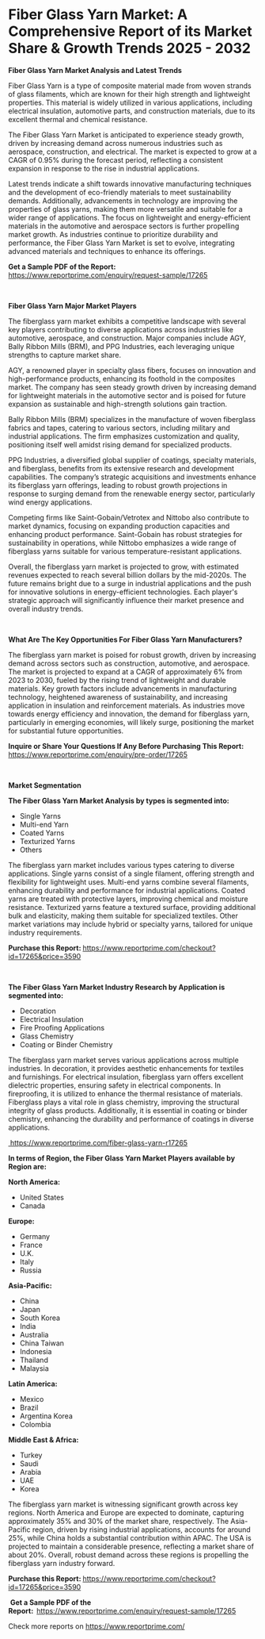 <p><h1>Fiber Glass Yarn Market: A Comprehensive Report of its Market Share & Growth Trends 2025 - 2032</h1></p><p><strong>Fiber Glass Yarn Market Analysis and Latest Trends</strong></p>
<p><p>Fiber Glass Yarn is a type of composite material made from woven strands of glass filaments, which are known for their high strength and lightweight properties. This material is widely utilized in various applications, including electrical insulation, automotive parts, and construction materials, due to its excellent thermal and chemical resistance.</p><p>The Fiber Glass Yarn Market is anticipated to experience steady growth, driven by increasing demand across numerous industries such as aerospace, construction, and electrical. The market is expected to grow at a CAGR of 0.95% during the forecast period, reflecting a consistent expansion in response to the rise in industrial applications. </p><p>Latest trends indicate a shift towards innovative manufacturing techniques and the development of eco-friendly materials to meet sustainability demands. Additionally, advancements in technology are improving the properties of glass yarns, making them more versatile and suitable for a wider range of applications. The focus on lightweight and energy-efficient materials in the automotive and aerospace sectors is further propelling market growth. As industries continue to prioritize durability and performance, the Fiber Glass Yarn Market is set to evolve, integrating advanced materials and techniques to enhance its offerings.</p></p>
<p><strong>Get a Sample PDF of the Report:&nbsp;</strong> <a href="https://www.reportprime.com/enquiry/request-sample/17265?utm_campaign=2439&utm_medium=2&utm_source=Github&utm_content=ia&utm_term=18032025&utm_id=fiber-glass-yarn">https://www.reportprime.com/enquiry/request-sample/17265</a></p>
<p>&nbsp;</p>
<p><strong>Fiber Glass Yarn Major Market Players</strong></p>
<p><p>The fiberglass yarn market exhibits a competitive landscape with several key players contributing to diverse applications across industries like automotive, aerospace, and construction. Major companies include AGY, Bally Ribbon Mills (BRM), and PPG Industries, each leveraging unique strengths to capture market share.</p><p>AGY, a renowned player in specialty glass fibers, focuses on innovation and high-performance products, enhancing its foothold in the composites market. The company has seen steady growth driven by increasing demand for lightweight materials in the automotive sector and is poised for future expansion as sustainable and high-strength solutions gain traction.</p><p>Bally Ribbon Mills (BRM) specializes in the manufacture of woven fiberglass fabrics and tapes, catering to various sectors, including military and industrial applications. The firm emphasizes customization and quality, positioning itself well amidst rising demand for specialized products.</p><p>PPG Industries, a diversified global supplier of coatings, specialty materials, and fiberglass, benefits from its extensive research and development capabilities. The company’s strategic acquisitions and investments enhance its fiberglass yarn offerings, leading to robust growth projections in response to surging demand from the renewable energy sector, particularly wind energy applications.</p><p>Competing firms like Saint-Gobain/Vetrotex and Nittobo also contribute to market dynamics, focusing on expanding production capacities and enhancing product performance. Saint-Gobain has robust strategies for sustainability in operations, while Nittobo emphasizes a wide range of fiberglass yarns suitable for various temperature-resistant applications.</p><p>Overall, the fiberglass yarn market is projected to grow, with estimated revenues expected to reach several billion dollars by the mid-2020s. The future remains bright due to a surge in industrial applications and the push for innovative solutions in energy-efficient technologies. Each player's strategic approach will significantly influence their market presence and overall industry trends.</p></p>
<p>&nbsp;</p>
<p><strong>What Are The Key Opportunities For Fiber Glass Yarn Manufacturers?</strong></p>
<p><p>The fiberglass yarn market is poised for robust growth, driven by increasing demand across sectors such as construction, automotive, and aerospace. The market is projected to expand at a CAGR of approximately 6% from 2023 to 2030, fueled by the rising trend of lightweight and durable materials. Key growth factors include advancements in manufacturing technology, heightened awareness of sustainability, and increasing application in insulation and reinforcement materials. As industries move towards energy efficiency and innovation, the demand for fiberglass yarn, particularly in emerging economies, will likely surge, positioning the market for substantial future opportunities.</p></p>
<p><strong>Inquire or Share Your Questions If Any Before Purchasing This Report:</strong> <a href="https://www.reportprime.com/enquiry/pre-order/17265?utm_campaign=2439&utm_medium=2&utm_source=Github&utm_content=ia&utm_term=18032025&utm_id=fiber-glass-yarn">https://www.reportprime.com/enquiry/pre-order/17265</a></p>
<p>&nbsp;</p>
<p><strong>Market Segmentation</strong></p>
<p><strong>The Fiber Glass Yarn Market Analysis by types is segmented into:</strong></p>
<p><ul><li>Single Yarns</li><li>Multi-end Yarn</li><li>Coated Yarns</li><li>Texturized Yarns</li><li>Others</li></ul></p>
<p><p>The fiberglass yarn market includes various types catering to diverse applications. Single yarns consist of a single filament, offering strength and flexibility for lightweight uses. Multi-end yarns combine several filaments, enhancing durability and performance for industrial applications. Coated yarns are treated with protective layers, improving chemical and moisture resistance. Texturized yarns feature a textured surface, providing additional bulk and elasticity, making them suitable for specialized textiles. Other market variations may include hybrid or specialty yarns, tailored for unique industry requirements.</p></p>
<p><strong>Purchase this Report:&nbsp;</strong><a href="https://www.reportprime.com/checkout?id=17265&price=3590&utm_campaign=2439&utm_medium=2&utm_source=Github&utm_content=ia&utm_term=18032025&utm_id=fiber-glass-yarn">https://www.reportprime.com/checkout?id=17265&price=3590</a></p>
<p>&nbsp;</p>
<p><strong>The Fiber Glass Yarn Market Industry Research by Application is segmented into:</strong></p>
<p><ul><li>Decoration</li><li>Electrical Insulation</li><li>Fire Proofing Applications</li><li>Glass Chemistry</li><li>Coating or Binder Chemistry</li></ul></p>
<p><p>The fiberglass yarn market serves various applications across multiple industries. In decoration, it provides aesthetic enhancements for textiles and furnishings. For electrical insulation, fiberglass yarn offers excellent dielectric properties, ensuring safety in electrical components. In fireproofing, it is utilized to enhance the thermal resistance of materials. Fiberglass plays a vital role in glass chemistry, improving the structural integrity of glass products. Additionally, it is essential in coating or binder chemistry, enhancing the durability and performance of coatings in diverse applications.</p></p>
<p><a href="https://www.reportprime.com/fiber-glass-yarn-r17265?utm_campaign=2439&utm_medium=2&utm_source=Github&utm_content=ia&utm_term=18032025&utm_id=fiber-glass-yarn">&nbsp;https://www.reportprime.com/fiber-glass-yarn-r17265</a></p>
<p><strong>In terms of Region, the Fiber Glass Yarn Market Players available by Region are:</strong></p>
<p>
    <p> <strong> North America: </strong>
        <ul>
            <li>United States</li>
            <li>Canada</li>
        </ul>
        </p> 
    <p> <strong> Europe: </strong>
        <ul>
            <li>Germany</li>
            <li>France</li>
            <li>U.K.</li>
            <li>Italy</li>
            <li>Russia</li>
        </ul>
        </p> 
    <p> <strong> Asia-Pacific: </strong>
        <ul>
            <li>China</li>
            <li>Japan</li>
            <li>South Korea</li>
            <li>India</li>
            <li>Australia</li>
            <li>China Taiwan</li>
            <li>Indonesia</li>
            <li>Thailand</li>
            <li>Malaysia</li>
        </ul>
        </p> 
    <p> <strong> Latin America: </strong>
        <ul>
            <li>Mexico</li>
            <li>Brazil</li>
            <li>Argentina Korea</li>
            <li>Colombia</li>
        </ul>
        </p> 
    <p> <strong> Middle East & Africa: </strong>
        <ul>
            <li>Turkey</li>
            <li>Saudi</li>
            <li>Arabia</li>
            <li>UAE</li>
            <li>Korea</li>
        </ul>
    </p>
    </p>
<p><p>The fiberglass yarn market is witnessing significant growth across key regions. North America and Europe are expected to dominate, capturing approximately 35% and 30% of the market share, respectively. The Asia-Pacific region, driven by rising industrial applications, accounts for around 25%, while China holds a substantial contribution within APAC. The USA is projected to maintain a considerable presence, reflecting a market share of about 20%. Overall, robust demand across these regions is propelling the fiberglass yarn industry forward.</p></p>
<p><strong>Purchase this Report: </strong><a href="https://www.reportprime.com/checkout?id=17265&price=3590&utm_campaign=2439&utm_medium=2&utm_source=Github&utm_content=ia&utm_term=18032025&utm_id=fiber-glass-yarn">https://www.reportprime.com/checkout?id=17265&price=3590</a></p>
<p>&nbsp;<strong>Get a Sample PDF of the Report:&nbsp;&nbsp;</strong><a href="https://www.reportprime.com/enquiry/request-sample/17265?utm_campaign=2439&utm_medium=2&utm_source=Github&utm_content=ia&utm_term=18032025&utm_id=fiber-glass-yarn">https://www.reportprime.com/enquiry/request-sample/17265</a></p>
<p><strong></strong></p>
<p>Check more reports on <a href="https://www.reportprime.com/?utm_campaign=2439&utm_medium=2&utm_source=Github&utm_content=ia&utm_term=18032025&utm_id=fiber-glass-yarn">https://www.reportprime.com/</a></p>